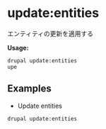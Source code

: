 # update:entities
エンティティの更新を適用する

**Usage:**
```
drupal update:entities
upe
```

## Examples
* Update entities
```
drupal update:entities
```
